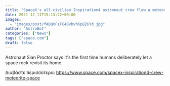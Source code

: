```yaml
---
title: "SpaceX's all-civilian Inspiration4 astronaut crew flew a meteorite back to space (briefly)"
date: 2021-12-11T15:13:22+00:00
images:
  - "images/post/fADQVFzFC4BvbvhKpQZ6Yd.jpg"
author: "AstroBot"
categories: ["News"]
tags: ["space.com"]
draft: false
---
```


Astronaut Sian Proctor says it's the first time humans deliberately let a space rock revisit its home. 

Διαβάστε περισσότερα: https://www.space.com/spacex-inspiration4-crew-meteorite-space
